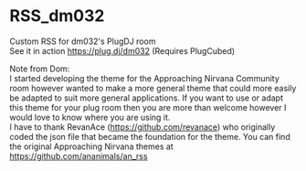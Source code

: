 # RSS_dm032
Custom RSS for dm032's PlugDJ room  
See it in action https://plug.dj/dm032 (Requires PlugCubed)  

Note from Dom:  
I started developing the theme for the Approaching Nirvana Community room however wanted to make a more general theme that could more easily be adapted to suit more general applications. If you want to use or adapt this theme for your plug room then you are more than welcome however I would love to know where you are using it.  
I have to thank RevanAce (https://github.com/revanace) who originally coded the json file that became the foundation for the theme.
You can find the original Approaching Nirvana themes at https://github.com/ananimals/an_rss
